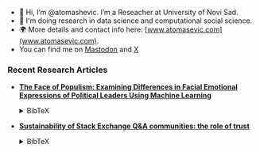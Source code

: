 - 👋 Hi, I’m @atomashevic. I’m a Reseacher at University of Novi Sad.
- 🔬 I'm doing research in data science and computational social science.
- :earth_africa: More details and contact info here: [www.atomasevic.com](www.atomasevic.com).
- You can find me on <a rel="me" href="https://mathstodon.xyz/@atomasevic">Mastodon</a> and [X](https://twitter.com/atomasevic)

### Recent Research Articles
  
- [**The Face of Populism: Examining Differences in Facial Emotional Expressions of Political Leaders Using Machine Learning**](https://arxiv.org/abs/2304.09914)<details><summary>BibTeX</summary><pre>
@misc{major2023Face,
  title = {The {{Face}} of {{Populism}}: {{Examining Differences}} in {{Facial Emotional Expressions}} of {{Political Leaders Using Machine Learning}}},
  shorttitle = {The {{Face}} of {{Populism}}},
  author = {Major, Sara and Toma{\v s}evi{\'c}, Aleksandar},
  year = {2023},
  number = {arXiv:2304.09914},
  eprint = {2304.09914},
  primaryclass = {physics},
  publisher = {{arXiv}},
  urldate = {2023-04-21},
  archiveprefix = {arxiv},
  copyright = {All rights reserved},
  keywords = {Computer Science - Computer Vision and Pattern Recognition,Computer Science - Computers and Society,Computer Science - Machine Learning,Computer Science - Social and Information Networks,J.4,Physics - Physics and Society}
}
</pre><details>

- [**Sustainability of Stack Exchange Q&A communities: the role of trust**](https://epjdatascience.springeropen.com/articles/10.1140/epjds/s13688-023-00381-x)<details><summary>BibTeX</summary><pre>
@article{vranic2023Sustainability,
  title = {Sustainability of {{Stack Exchange Q}}\&{{A}} Communities: The Role of Trust},
  shorttitle = {Sustainability of {{Stack Exchange Q}}\&{{A}} Communities},
  author = {Vrani{\'c}, Ana and Toma{\v s}evi{\'c}, Aleksandar and Alori{\'c}, Aleksandra and Mitrovi{\'c} Dankulov, Marija},
  year = {2023},
  journal = {EPJ Data Science},
  volume = {12},
  number = {1},
  pages = {1--24},
  publisher = {{SpringerOpen}},
  doi = {10.1140/epjds/s13688-023-00381-x},
  abstract = {Knowledge-sharing communities are fundamental elements of a knowledge-based society. Understanding how different factors influence their sustainability is of crucial importance. We explore the role of the social network structure and social trust in their sustainability. We analyze the early evolution of social networks in four pairs of active and closed Stack Exchange communities on topics of physics, astronomy, economics, and literature and use a dynamical reputation model to quantify the evolution of social trust in them. In addition, we study the evolution of two active communities on mathematics topics and two closed communities about startups and compare them with our main results. Active communities have higher local cohesiveness and develop stable, better-connected, trustworthy cores. The early emergence of a stable and trustworthy core may be crucial for sustainable knowledge-sharing communities.},
  copyright = {2023 The Author(s)}
}
</pre></details>

